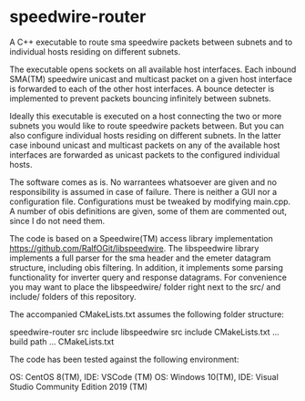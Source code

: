 # speedwire-router
A C++ executable to route sma speedwire packets between subnets and to individual hosts residing on different subnets.

The executable opens sockets on all available host interfaces. Each inbound SMA(TM) speedwire unicast and multicast packet on a given host interface is forwarded to each of the other host interfaces. A bounce detecter is implemented to prevent packets bouncing infinitely between subnets.

Ideally this executable is executed on a host connecting the two or more subnets you would like to route speedwire packets between. But you can also configure individual hosts residing on different subnets. In the latter case inbound unicast and multicast packets on any of the available host interfaces are forwarded as unicast packets to the configured individual hosts.

The software comes as is. No warrantees whatsoever are given and no responsibility is assumed in case of failure. There is neither a GUI nor a configuration file. Configurations must be tweaked by modifying main.cpp. A number of obis definitions are given, some of them are commented out, since I do not need them.

The code is based on a Speedwire(TM) access library implementation https://github.com/RalfOGit/libspeedwire. The libspeedwire library implements a full parser for the sma header and the emeter datagram structure, including obis filtering. In addition, it implements some parsing functionality for inverter query and response datagrams. For convenience you may want to place the libspeedwire/ folder right next to the src/ and include/ folders of this repository.

The accompanied CMakeLists.txt assumes the following folder structure:

speedwire-router
    src
    include
    libspeedwire
        src
        include
        CMakeLists.txt
    ... build path ...
    CMakeLists.txt

The code has been tested against the following environment:

OS: CentOS 8(TM), IDE: VSCode (TM)
OS: Windows 10(TM), IDE: Visual Studio Community Edition 2019 (TM)
